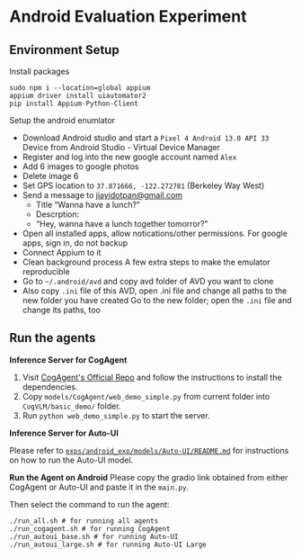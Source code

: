 # Android Evaluation Experiment
## Environment Setup
Install packages
```
sudo npm i --location=global appium
appium driver install uiautomator2
pip install Appium-Python-Client
```
Setup the android enumlator
- Download Android studio and start a `Pixel 4 Android 13.0 API 33` Device from Android Studio - Virtual Device Manager
- Register and log into the new google account named `Alex`
- Add 6 images to google photos
- Delete image 6
- Set GPS location to `37.871666, -122.272781` (Berkeley Way West)
- Send a message to jiayidotpan@gmail.com
    - Title “Wanna have a lunch?”
    - Descrption:
    - “Hey, wanna have a lunch together tomorror?”
- Open all installed apps, allow notications/other permissions. For google apps, sign in, do not backup
- Connect Appium to it
- Clean background process
A few extra steps to make the emulator reproducible
- Go to `~/.android/avd` and copy avd folder of AVD you want to clone
- Also copy `.ini` file of this AVD, open .ini file and change all paths to the new folder you have created
Go to the new folder; open the `.ini` file and change its paths, too



## Run the agents
**Inference Server for CogAgent**
1. Visit [CogAgent's Official Repo](https://github.com/THUDM/CogVLM) and follow the instructions to install the dependencies.
2. Copy `models/CogAgent/web_demo_simple.py` from current folder into `CogVLM/basic_demo/` folder.
3. Run `python web_demo_simple.py` to start the server.

**Inference Server for Auto-UI**
<!-- exps/android_exp/models/Auto-UI/README.md -->
Please refer to [`exps/android_exp/models/Auto-UI/README.md`](exps/android_exp/models/Auto-UI/README.md) for instructions on how to run the Auto-UI model.

**Run the Agent on Android**
Please copy the gradio link obtained from either CogAgent or Auto-UI and paste it in the `main.py`.

Then select the command to run the agent:
```
./run_all.sh # for running all agents
./run_cogagent.sh # for running CogAgent
./run_autoui_base.sh # for running Auto-UI
./run_autoui_large.sh # for running Auto-UI Large
```